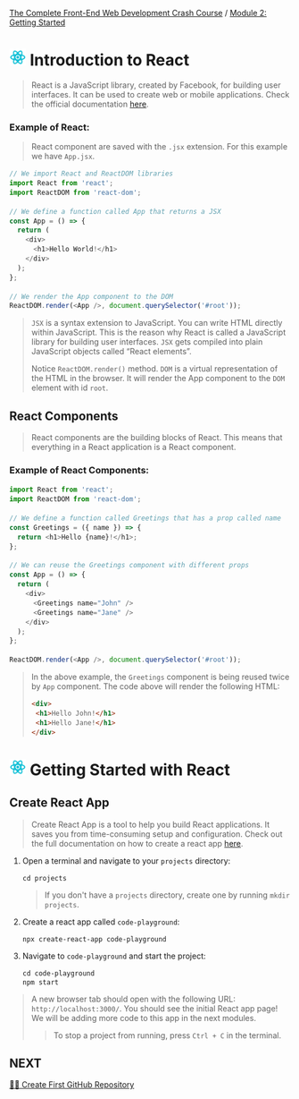 [The Complete Front-End Web Development Crash Course](../README.md) / [Module 2: Getting Started](./README.md)

# <img src="../imgs/react-icon.png" width="30"/> Introduction to React
> React is a JavaScript library, created by Facebook, for building user interfaces.
> It can be used to create web or mobile applications.
> Check the official documentation [here](https://reactjs.org/).


### Example of React:
> React component are saved with the `.jsx` extension.
> For this example we have `App.jsx`.
```javascript
// We import React and ReactDOM libraries
import React from 'react';
import ReactDOM from 'react-dom';

// We define a function called App that returns a JSX
const App = () => {
  return (
    <div>
      <h1>Hello World!</h1>
    </div>
  );
};

// We render the App component to the DOM
ReactDOM.render(<App />, document.querySelector('#root'));
```
> `JSX` is a syntax extension to JavaScript.
 You can write HTML directly within JavaScript. This is the reason why React is called a JavaScript library for building user interfaces.
> `JSX` gets compiled into plain JavaScript objects called “React elements”.
> 
> 
> Notice `ReactDOM.render()` method.
> `DOM` is a virtual representation of the HTML in the browser.
It will render the App component to the `DOM` element with id `root`.

## React Components
> React components are the building blocks of React.
> This means that everything in a React application is a React component.

### Example of React Components:
```javascript
import React from 'react';
import ReactDOM from 'react-dom';

// We define a function called Greetings that has a prop called name
const Greetings = ({ name }) => {
  return <h1>Hello {name}!</h1>;
};

// We can reuse the Greetings component with different props
const App = () => {
  return (
    <div>
      <Greetings name="John" />
      <Greetings name="Jane" />
    </div>
  );
};

ReactDOM.render(<App />, document.querySelector('#root'));
```
> In the above example, the `Greetings` component is being reused twice by `App` component.
> The code above will render the following HTML:
> ```html
> <div>
>  <h1>Hello John!</h1>
>  <h1>Hello Jane!</h1>
> </div>
>```

# <img src="../imgs/react-icon.png" width="30"/> Getting Started with React

## Create React App
> Create React App is a tool to help you build React applications.
> It saves you from time-consuming setup and configuration.
> Check out the full documentation on how to create a react app [here](https://reactjs.org/docs/create-a-new-react-app.html).
1. Open a terminal and navigate to your `projects` directory:
    ```
    cd projects
    ```
   > If you don't have a `projects` directory, create one by running `mkdir projects`.
2. Create a react app called `code-playground`:
    ```
    npx create-react-app code-playground
    ```
3. Navigate to `code-playground` and start the project:
    ```
    cd code-playground
    npm start
    ```
   
> A new browser tab should open with the following URL: `http://localhost:3000/`.
> You should see the initial React app page! We will be adding more code to this app in the next modules.
> > To stop a project from running, press `Ctrl + C` in the terminal.
## NEXT
[👨‍🎨 Create First GitHub Repository](./createFirstRepository.md)
